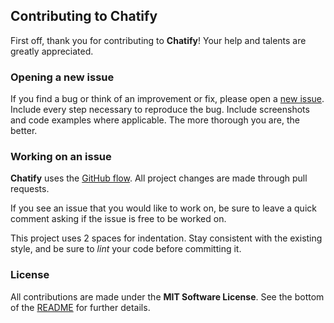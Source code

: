 ## Contributing to Chatify

First off, thank you for contributing to **Chatify**! Your help and talents are greatly appreciated.

### Opening a new issue

If you find a bug or think of an improvement or fix, please open a [new issue](https://github.com/Anurag5086/chatify/issues/new). Include every step necessary to reproduce the bug. Include screenshots and code examples where applicable. The more thorough you are, the better.

### Working on an issue

**Chatify** uses the [GitHub flow](https://guides.github.com/introduction/flow/index.html). All project changes are made through pull requests.

If you see an issue that you would like to work on, be sure to leave a quick comment asking if the issue is free to be worked on.

This project uses 2 spaces for indentation. Stay consistent with the existing style, and be sure to *lint* your code before committing it.

### License

All contributions are made under the **MIT Software License**. See the bottom of the [README](https://github.com/dgabriel123/chatify/blob/master/README.md) for further details.